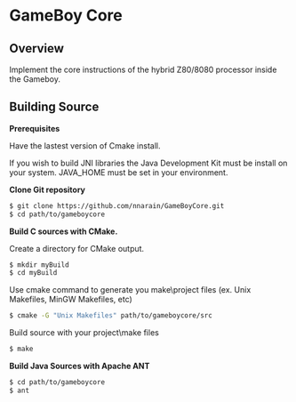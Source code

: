 GameBoy Core
============

Overview
--------

Implement the core instructions of the hybrid Z80/8080 processor inside the Gameboy.

Building Source
---------------

**Prerequisites**

Have the lastest version of Cmake install.

If you wish to build JNI libraries the Java Development Kit must be install on your system.
JAVA_HOME must be set in your environment.

**Clone Git repository**
```bash
$ git clone https://github.com/nnarain/GameBoyCore.git
$ cd path/to/gameboycore
```

**Build C sources with CMake.**

Create a directory for CMake output.

```bash
$ mkdir myBuild
$ cd myBuild
```

Use cmake command to generate you make\project files (ex. Unix Makefiles, MinGW Makefiles, etc)

```bash
$ cmake -G "Unix Makefiles" path/to/gameboycore/src
```

Build source with your project\make files

```bash
$ make
```

**Build Java Sources with Apache ANT**

```bash
$ cd path/to/gameboycore
$ ant
```
